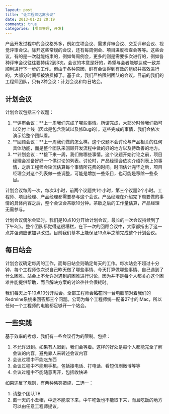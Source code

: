 ```yaml
---
layout: post
title: "让工程师远离会议"
date: 2013-01-21 20:19
comments: true
categories: [项目管理, 开发]
---
```

产品开发过程中的会议格外多，例如立项会议、需求评审会议、交互评审会议、视觉评审会议。除开这些常规的会议，还有每周例会、项目进度检查会等等。这些会议，有的是一次就能结束的，例如每周例会，更多的则是需要多次进行的，例如各种评审会议往往要持续2到3次。会议的本意是好的，希望与会者能够达成一致并顺利进行下一步的工作。但由于各种原因，鲜有会议得到有效的组织并高效进行的，大部分时间都被浪费掉了。基于此，我们严格限制团队的会议。目前的我们的工程师团队，只有2种会议：计划会议和每日站会。

## 计划会议

计划会议包括三个议题：

1. **评审会议：**上一周我们完成了哪些事情。所谓完成，大部分时候我们指可以交付上线（因此是包含测试以及修Bug的）。这些完成的事情，我们会依次演示给整个团队看。
1. **回顾会议：**上一周我们做的怎么样。这个议题不会讨论与产品相关的任何具体功能，而是整个团队来回顾开发流程中做的好的地方以及待改善的地方。
1. **计划会议：**接下来一周，我们做哪些事情。这个议题开始讨论之前，项目经理会准备好好一个供讨论的列表。讨论时，产品经理会依次介绍列表上的事情，之后工程师会轮流估算每个事情所花费的时间。时间估计完毕之后，项目经理会对这个列表做一些调整，可能是增加一些条目，也可能是移除一些条目。

计划会议每周一次，每次3小时，前两个议题共1个小时，第三个议题2个小时。工程师、项目经理、产品经理都需要参与这个会议。产品经理在介绍完下周要做的事情的具体内容之后，整个会议会茶歇10分钟。茶歇之后的工作量估算，产品经理无需参与。

计划会议偶尔会延时。我们是10点10分开始计划会议，最长的一次会议持续到了下午3点。整个团队都觉得这很糟糕，在下一次的回顾会议中，大家都指出了这一点并强调应该加以改进。目前我们基本上能保证13点半之前完成整个计划会议。

## 每日站会

计划会议确定每周的工作，而每日站会则确定每天的工作。每次站会不超过十分钟，每个工程师依次说自己昨天做了哪些事情、今天打算做哪些事情、自己遇到了什么困难。站会上不允许对遇到的困难进行讨论，因为并不是每个人都关心这个困难并能提供帮助，而且解决方案的讨论往往会很耗时。

我们每天上午10点10分开站会。全部工程师会**站在**同一台电脑前对着我们的Redmine系统来回答那三个问题。公司为每个工程师统一配备27寸的iMac，所以任何一个工程师的电脑都足够开一个站会。

## 一些实践
基于效率的考虑，我们有一些会议行为的限制。包括：

1. 不允许迟到。如果有人迟到，我们会等着。这样的好处是每个人都能完全了解会议的内容，避免靠人来转述会议内容
1. 会议过程中不能吃东西
1. 会议过程中不能用手机，包括接电话、打电话、看短信刷微博等等
1. 会议过程中不能随意离开，包括收快递

如果违反了规则，有两种惩罚措施，二选一：

1. 请整个团队TB
1. 戴一天的小丑帽，中途不能取下来，中午吃饭也不能取下来，而且吃饭的地方可以由任意工程师提议。
